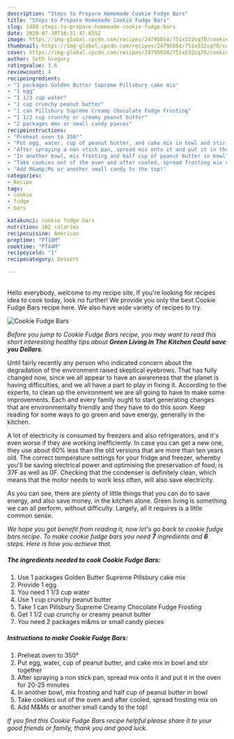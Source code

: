 ```yaml
---
description: "Steps to Prepare Homemade Cookie Fudge Bars"
title: "Steps to Prepare Homemade Cookie Fudge Bars"
slug: 1480-steps-to-prepare-homemade-cookie-fudge-bars
date: 2020-07-30T16:31:47.655Z
image: https://img-global.cpcdn.com/recipes/24795854/751x532cq70/cookie-fudge-bars-recipe-main-photo.jpg
thumbnail: https://img-global.cpcdn.com/recipes/24795854/751x532cq70/cookie-fudge-bars-recipe-main-photo.jpg
cover: https://img-global.cpcdn.com/recipes/24795854/751x532cq70/cookie-fudge-bars-recipe-main-photo.jpg
author: Seth Gregory
ratingvalue: 3.6
reviewcount: 4
recipeingredient:
- "1 packages Golden Butter Supreme Pillsbury cake mix"
- "1 egg"
- "1 1/3 cup water"
- "1 cup crunchy peanut butter"
- "1 can Pillsbury Supreme Creamy Chocolate Fudge Frosting"
- "1 1/2 cup crunchy or creamy peanut butter"
- "2 packages mms or small candy pieces"
recipeinstructions:
- "Preheat oven to 350°"
- "Put egg, water, cup of peanut butter, and cake mix in bowl and stir together"
- "After spraying a non stick pan, spread mix onto it and put it in the oven for 20-25 minutes"
- "In another bowl, mix frosting and half cup of peanut butter in bowl"
- "Take cookies out of the oven and after cooled, spread frosting mix on"
- "Add M&amp;Ms or another small candy to the top!"
categories:
- Recipe
tags:
- cookie
- fudge
- bars

katakunci: cookie fudge bars 
nutrition: 162 calories
recipecuisine: American
preptime: "PT18M"
cooktime: "PT44M"
recipeyield: "1"
recipecategory: Dessert

---
```

<br>
Hello everybody, welcome to my recipe site, If you're looking for recipes idea to cook today, look no further! We provide you only the best Cookie Fudge Bars recipe here. We also have wide variety of recipes to try.
<br>


![Cookie Fudge Bars](https://img-global.cpcdn.com/recipes/24795854/751x532cq70/cookie-fudge-bars-recipe-main-photo.jpg)

<i>Before you jump to Cookie Fudge Bars recipe, you may want to read this short interesting healthy tips about 
<strong>Green Living In The Kitchen Could save you Dollars</strong>.</i>
</br>

Until fairly recently any person who indicated concern about the degradation of the environment raised skeptical eyebrows. That has fully changed now, since we all appear to have an awareness that the planet is having difficulties, and we all have a part to play in fixing it. According to the experts, to clean up the environment we are all going to have to make some improvements. Each and every family ought to start generating changes that are environmentally friendly and they have to do this soon. Keep reading for some ways to go green and save energy, generally in the kitchen.

A lot of electricity is consumed by freezers and also refrigerators, and it's even worse if they are working inefficiently. In case you can get a new one, they use about 60% less than the old versions that are more than ten years old. The correct temperature settings for your fridge and freezer, whereby you'll be saving electrical power and optimising the preservation of food, is 37F as well as 0F. Checking that the condenser is definitely clean, which means that the motor needs to work less often, will also save electricity.

As you can see, there are plenty of little things that you can do to save energy, and also save money, in the kitchen alone. Green living is something we can all perform, without difficulty. Largely, all it requires is a little common sense.


<i>We hope you got benefit from reading it, now let's go back to cookie fudge bars recipe. To make cookie fudge bars you need <strong>7</strong> ingredients and <strong>6</strong> steps. Here is how you achieve that.
</i>

##### The ingredients needed to cook Cookie Fudge Bars:

1. Use 1 packages Golden Butter Supreme Pillsbury cake mix
1. Provide 1 egg
1. You need 1 1/3 cup water
1. Use 1 cup crunchy peanut butter
1. Take 1 can Pillsbury Supreme Creamy Chocolate Fudge Frosting
1. Get 1 1/2 cup crunchy or creamy peanut butter
1. You need 2 packages m&amp;ms or small candy pieces


##### Instructions to make Cookie Fudge Bars:

1. Preheat oven to 350°
1. Put egg, water, cup of peanut butter, and cake mix in bowl and stir together
1. After spraying a non stick pan, spread mix onto it and put it in the oven for 20-25 minutes
1. In another bowl, mix frosting and half cup of peanut butter in bowl
1. Take cookies out of the oven and after cooled, spread frosting mix on
1. Add M&amp;Ms or another small candy to the top!


<i>If you find this Cookie Fudge Bars recipe helpful please share it to your good friends or family, thank you and good luck.</i>
